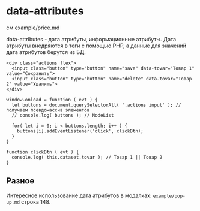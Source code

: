 # data-attributes
см example/price.md

data-attributes - дата атрибуты, информационные атрибуты. Дата атрибуты внедряются в теги с помощью PHP, а данные для значений дата атрибутов берутся из БД.

    <div class="actions flex">
      <input class="button" type="button" name="save" data-tovar="Товар 1" value="Сохранить">
      <input class="button" type="button" name="delete" data-tovar="Товар 2" value="Удалить">
    </div>

    window.onload = function ( evt ) {
      let buttons = document.querySelectorAll( '.actions input' ); // получаем псевдомассив элементов
      // console.log( buttons ); // NodeList

      for( let i = 0; i < buttons.length; i++ ) {
        buttons[i].addEventListener('click', clickBtn);
      }
    }

    function clickBtn ( evt ) {
      console.log( this.dataset.tovar ); // Товар 1 || Товар 2
    }

## Разное
Интересное использование дата атрибутов в модалках: `example/pop-up.md` строка 148.
